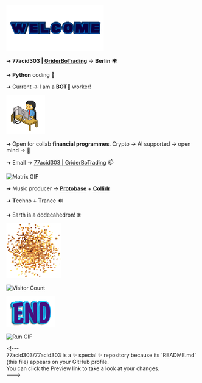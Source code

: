 ![Welcome GIF](images/gifs/welcome.gif)
<p>➔<span>&nbsp;</span><strong>77acid303 | <a href="https://griderbotrading.com" target="_blank"><strong>GriderBoTrading</strong></a></strong><span>&nbsp;</span>&rarr;<span>&nbsp;</span><strong>Berlin</strong><span>&nbsp;</span>🌍</p>
<p>➔ <strong>Python</strong><span>&nbsp;</span>coding 🐍</p>
<p>➔ Current &rarr; I am a<span>&nbsp;</span><strong>BOT</strong>🤖 worker!</p>

![Pixel GIF](images/gifs/pixel.gif)

<p>➔ Open for collab<span>&nbsp;</span><strong>financial programmes</strong>. Crypto &rarr; AI supported &rarr; open mind &rarr; 🤯</p>
<p>➔ Email &rarr; <a href="mailto:griderbotrading@pm.me">77acid303 | GriderBoTrading</a></span> 📫</p>

![Matrix GIF](images/gifs/matrix.gif)

<p>➔ Music producer &rarr; <a href="https://linktr.ee/protobase" target="_blank"><strong>Protobase</strong></a> + <a href="https://linktr.ee/collidr" target="_blank"><strong>Collidr</strong></a></p>
<p>➔<span>&nbsp;</span><strong>T</strong>echno<span>&nbsp;</span><strong>+</strong><span>&nbsp;</span><strong>T</strong>rance 🔊</p>
<p>➔ Earth is a dodecahedron! ❋</p>

![Bitcoin GIF](images/gifs/bitcoin.gif)

![Visitor Count](https://profile-counter.glitch.me/77acid303/count.svg)

![END GIF](images/gifs/end.gif)

![Run GIF](images/gifs/run.gif)

<p>&lt;!---<br />77acid303/77acid303 is a ✨ special ✨ repository because its `README.md` (this file) appears on your GitHub profile.<br />You can click the Preview link to take a look at your changes.<br />---&gt;</p>
